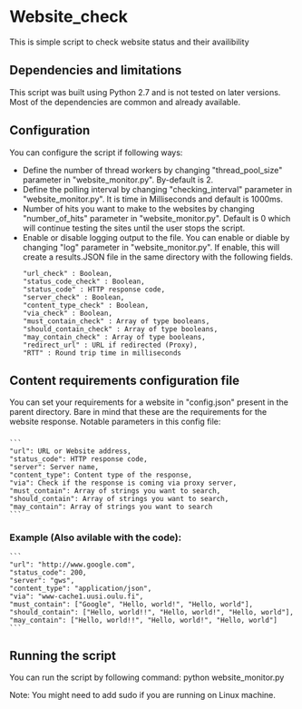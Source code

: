 # Website_check

This is simple script to check website status and their availibility

## Dependencies and limitations

This script was built using Python 2.7 and is not tested on later versions. Most of the dependencies are common and already available.

## Configuration
You can configure the script if following ways:
* Define the number of thread workers by changing "thread_pool_size" parameter in "website_monitor.py". By-default is 2.
* Define the polling interval by changing "checking_interval" parameter in "website_monitor.py". It is time in Milliseconds and default is 1000ms.
* Number of hits you want to make to the websites by changing "number_of_hits" parameter in "website_monitor.py". Default is 0 which will continue testing the sites until the user stops the script.
* Enable or disable logging output to the file. You can enable or diable by changing "log" parameter in "website_monitor.py". If enable, this will create a results.JSON file in the same directory with the following fields.
    ```
    "url_check" : Boolean,
    "status_code_check" : Boolean,
    "status_code" : HTTP response code,
    "server_check" : Boolean,
    "content_type_check" : Boolean,
    "via_check" : Boolean,
    "must_contain_check" : Array of type booleans,
    "should_contain_check" : Array of type booleans,
    "may_contain_check" : Array of type booleans,
    "redirect_url" : URL if redirected (Proxy),
    "RTT" : Round trip time in milliseconds
    ```

## Content requirements configuration file
You can set your requirements for a website in "config.json" present in the parent directory. Bare in mind that these are the requirements for the website response. Notable parameters in this config file:
###
    ```
    "url": URL or Website address,
    "status_code": HTTP response code,
    "server": Server name,
    "content_type": Content type of the response,
    "via": Check if the response is coming via proxy server,
    "must_contain": Array of strings you want to search,
    "should_contain": Array of strings you want to search,
    "may_contain": Array of strings you want to search
    ```

### Example (Also avilable with the code):
    ```
    "url": "http://www.google.com",
    "status_code": 200,
    "server": "gws",
    "content_type": "application/json",
    "via": "www-cache1.uusi.oulu.fi",
    "must_contain": ["Google", "Hello, world!", "Hello, world"],
    "should_contain": ["Hello, world!!", "Hello, world!", "Hello, world"],
    "may_contain": ["Hello, world!!", "Hello, world!", "Hello, world"]
    ```

## Running the script

You can run the script by following command:
python website_monitor.py

Note: You might need to add sudo if you are running on Linux machine.
